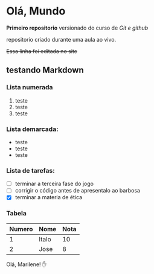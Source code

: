# Olá, Mundo
 __Primeiro repositorio__ versionado do curso de _Git e github_

repositorio criado durante uma aula ao vivo.

~~Essa linha foi editada no site~~
## testando Markdown
### Lista numerada
1. teste
2. teste
3. teste

### Lista demarcada:
* teste
* teste
* teste

### Lista de tarefas:
- [ ] terminar a terceira fase do jogo
- [ ] corrigir o código antes de apresentalo ao barbosa
- [x] terminar a materia de ética 

### Tabela
Numero|Nome|Nota
---|---|---|
1|Italo|10
2|Jose|8

Olá, Marilene! :hand:
